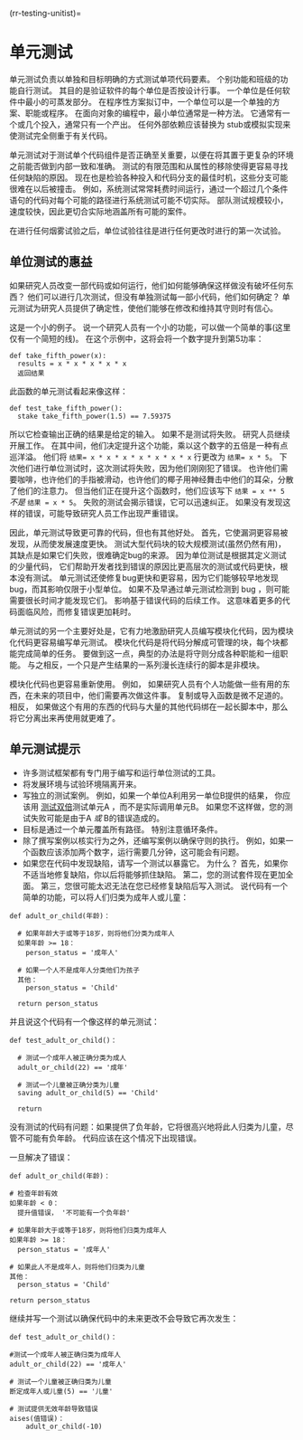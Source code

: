 (rr-testing-unitist)=
# 单元测试

单元测试负责以单独和目标明确的方式测试单项代码要素。 个别功能和班级的功能自行测试。 其目的是验证软件的每个单位是否按设计行事。 一个单位是任何软件中最小的可蒸发部分。 在程序性方案拟订中，一个单位可以是一个单独的方案、职能或程序。 在面向对象的编程中，最小单位通常是一种方法。 它通常有一个或几个投入，通常只有一个产出。 任何外部依赖应该替换为 stub或模拟实现来使测试完全侧重于有关代码。

单元测试对于测试单个代码组件是否正确至关重要，以便在将其置于更复杂的环境之前能否做到内部一致和准确。 测试的有限范围和从属性的移除使得更容易寻找任何缺陷的原因。 现在也是检验各种投入和代码分支的最佳时机，这些分支可能很难在以后被撞击。 例如，系统测试常常耗费时间运行，通过一个超过几个条件语句的代码对每个可能的路径进行系统测试可能不切实际。 部队测试规模较小，速度较快，因此更切合实际地涵盖所有可能的案件。

在进行任何烟雾试验之后，单位试验往往是进行任何更改时进行的第一次试验。

## 单位测试的惠益

如果研究人员改变一部代码或如何运行，他们如何能够确保这样做没有破坏任何东西？ 他们可以进行几次测试，但没有单独测试每一部小代码，他们如何确定？ 单元测试为研究人员提供了确定性，使他们能够在修改和维持其守则时有信心。

这是一个小的例子。 说一个研究人员有一个小的功能，可以做一个简单的事(这里仅有一个简短的线)。 在这个示例中，这将会将一个数字提升到第5功率：

```
def take_fifth_power(x):
  results = x * x * x * x * x
  返回结果
```

此函数的单元测试看起来像这样：
```
def test_take_fifth_power():
  stake take_fifth_power(1.5) == 7.59375
```

所以它检查输出正确的结果是给定的输入。 如果不是测试将失败。 研究人员继续开展工作。 在其中间，他们决定提升这个功能，乘以这个数字的五倍是一种有点巡洋溢。 他们将 `结果= x * x * x * x * x * x * x` 行更改为 `结果= x * 5`。 下次他们进行单位测试时，这次测试将失败，因为他们刚刚犯了错误。 也许他们需要咖啡，也许他们的手指被滑动，也许他们的椰子用神经舞击中他们的耳朵，分散了他们的注意力。 但当他们正在提升这个函数时，他们应该写下 `结果 = x ** 5` *不是* `结果 = x * 5`。 失败的测试会揭示错误，它可以迅速纠正。 如果没有发现这样的错误，可能导致研究人员工作出现严重错误。

因此，单元测试导致更可靠的代码，但也有其他好处。 首先，它使漏洞更容易被发现，从而使发展速度更快。 测试大型代码块的较大规模测试(虽然仍然有用)，其缺点是如果它们失败，很难确定bug的来源。 因为单位测试是根据其定义测试的少量代码， 它们帮助开发者找到错误的原因比更高层次的测试或代码更快，根本没有测试。 单元测试还使修复bug更快和更容易，因为它们能够较早地发现bug，而其影响仅限于小型单位。 如果不及早通过单元测试检测到 bug ，则可能需要很长时间才能发现它们。 影响基于错误代码的后续工作。 这意味着更多的代码面临风险，而修复错误更加耗时。

单元测试的另一个主要好处是，它有力地激励研究人员编写模块化代码，因为模块化代码更容易编写单元测试。 模块化代码是将代码分解成可管理的块，每个块都能完成简单的任务。 要做到这一点，典型的办法是将守则分成各种职能和一组职能。 与之相反，一个只是产生结果的一系列漫长连续行的脚本是非模块。

模块化代码也更容易重新使用。 例如， 如果研究人员有个人功能做一些有用的东西，在未来的项目中，他们需要再次做这件事。 复制或导入函数是微不足道的。 相反， 如果做这个有用的东西的代码与大量的其他代码绑在一起长脚本中，那么将它分离出来再使用就更难了。

## 单元测试提示

- 许多测试框架都有专门用于编写和运行单位测试的工具。
- 将发展环境与试验环境隔离开来。
- 写独立的测试案例。 例如，如果一个单位A利用另一单位B提供的结果， 你应该用 [测试双倍](#Use_test_doubles_stubs_mocking_where_appropriate)测试单元A ，而不是实际调用单元B。 如果您不这样做，您的测试失败可能是由于A *或* B的错误造成的。
- 目标是通过一个单元覆盖所有路径。 特别注意循环条件。
- 除了撰写案例以核实行为之外，还编写案例以确保守则的执行。 例如，如果一个函数应该添加两个数字，运行需要几分钟，这可能会有问题。
- 如果您在代码中发现缺陷，请写一个测试以暴露它。 为什么？ 首先，如果你不适当地修复缺陷，你以后将能够抓住缺陷。 第二，您的测试套件现在更加全面。 第三，您很可能太迟无法在您已经修复缺陷后写入测试。 说代码有一个简单的功能，可以将人们归类为成年人或儿童：

```
def adult_or_child(年龄)：

  # 如果年龄大于或等于18岁，则将他们分类为成年人
  如果年龄 >= 18：
    person_status = '成年人'

  # 如果一个人不是成年人分类他们为孩子
  其他：
    person_status = 'Child'

  return person_status
```

并且说这个代码有一个像这样的单元测试：

```
def test_adult_or_child()：

  # 测试一个成年人被正确分类为成人
  adult_or_child(22) == '成年'

  # 测试一个儿童被正确分类为儿童
  saving adult_or_child(5) == 'Child'

  return
```

没有测试的代码有问题：如果提供了负年龄，它将很高兴地将此人归类为儿童，尽管不可能有负年龄。 代码应该在这个情况下出现错误。

一旦解决了错误：
```
def adult_or_child(年龄)：

# 检查年龄有效
如果年龄 < 0：
  提升值错误， '不可能有一个负年龄'

# 如果年龄大于或等于18岁，则将他们归类为成年人
如果年龄 >= 18：
  person_status = '成年人'

# 如果此人不是成年人，则将他们归类为儿童
其他：
  person_status = 'Child'

return person_status
```

继续并写一个测试以确保代码中的未来更改不会导致它再次发生：
```
def test_adult_or_child()：

#测试一个成年人被正确归类为成年人
adult_or_child(22) == '成年人'

# 测试一个儿童被正确归类为儿童
断定成年人或儿童(5) == '儿童'

# 测试提供无效年龄导致错误
aises(值错误)：
    adult_or_child(-10)
```

